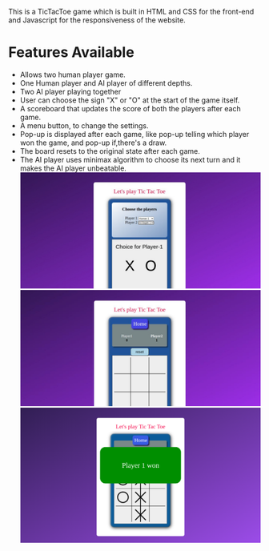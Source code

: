 This is a TicTacToe game which is built in HTML and CSS for the front-end and Javascript for the responsiveness of the website.

# Features Available
- Allows two human player game.
- One Human player and AI player of different depths.
- Two AI player playing together
- User can choose the sign "X" or "O" at the start of the game itself.
- A scoreboard that updates the score of both the players after each game.
- A menu button, to change the settings.
- Pop-up is displayed after each game, like pop-up telling which player won the game, and pop-up if,there's a draw.
- The board resets to the original state after each game.
- The AI player uses minimax algorithm to choose its next turn and it makes the AI player unbeatable.
![Screenshot](image1.png)
![Screenshot](image3.png)
![Screenshot](image2.png)
